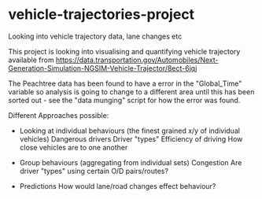 # vehicle-trajectories-project
Looking into vehicle trajectory data, lane changes etc

This project is looking into visualising and quantifying vehicle trajectory available from https://data.transportation.gov/Automobiles/Next-Generation-Simulation-NGSIM-Vehicle-Trajector/8ect-6jqj


The Peachtree data has been found to have a error in the "Global_Time" variable so analysis is going to change to a different area until this has been sorted out - see the "data munging" script  for how the error was found.

Different Approaches possible:

 - Looking at individual behaviours (the finest grained x/y of individual vehicles)
      Dangerous drivers
      Driver "types"
      Efficiency of driving
      How close vehicles are to one another

 - Group behaviours (aggregating from individual sets)
      Congestion
      Are driver "types" using certain O/D pairs/routes?

 - Predictions
      How would lane/road changes effect behaviour?
      
